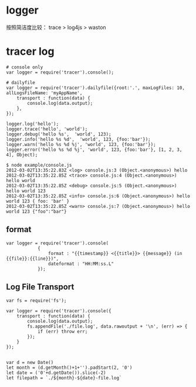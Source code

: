 # logger
按照简洁度比较： trace > log4js > waston

# tracer log

    # console only
    var logger = require('tracer').console();

    # dailyfile
    var logger = require('tracer').dailyfile({root:'.', maxLogFiles: 10, allLogsFileName: 'myAppName',
        transport : function(data) {
            console.log(data.output);
        },
    });

    logger.log('hello');
    logger.trace('hello', 'world');
    logger.debug('hello %s',  'world', 123);
    logger.info('hello %s %d',  'world', 123, {foo:'bar'});
    logger.warn('hello %s %d %j', 'world', 123, {foo:'bar'});
    logger.error('hello %s %d %j', 'world', 123, {foo:'bar'}, [1, 2, 3, 4], Object);

    $ node example/console.js
    2012-03-02T13:35:22.83Z <log> console.js:3 (Object.<anonymous>) hello
    2012-03-02T13:35:22.85Z <trace> console.js:4 (Object.<anonymous>) hello world
    2012-03-02T13:35:22.85Z <debug> console.js:5 (Object.<anonymous>) hello world 123
    2012-03-02T13:35:22.85Z <info> console.js:6 (Object.<anonymous>) hello world 123 { foo: 'bar' }
    2012-03-02T13:35:22.85Z <warn> console.js:7 (Object.<anonymous>) hello world 123 {"foo":"bar"}


## format

    var logger = require('tracer').console(
				{
					format : "{{timestamp}} <{{title}}> {{message}} (in {{file}}:{{line}})",
					dateformat : "HH:MM:ss.L"
				});

## Log File Transport

    var fs = require('fs');

    var logger = require('tracer').console({
        transport : function(data) {
            console.log(data.output);
            fs.appendFile('./file.log', data.rawoutput + '\n', (err) => {
                if (err) throw err;
            });
        }
    });


    var d = new Date()
    let month = (d.getMonth()+1+'').padStart(2, '0')
    let date = ('0'+d.getDate()).slice(-2)
    let filepath = `./${month}-${date}-file.log`